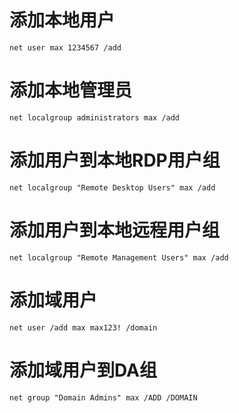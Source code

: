 # 添加本地用户
```
net user max 1234567 /add
```

# 添加本地管理员
```
net localgroup administrators max /add
```

# 添加用户到本地RDP用户组
```
net localgroup "Remote Desktop Users" max /add
```

# 添加用户到本地远程用户组
```
net localgroup "Remote Management Users" max /add
```

# 添加域用户
```
net user /add max max123! /domain
```

# 添加域用户到DA组
```
net group "Domain Admins" max /ADD /DOMAIN
```